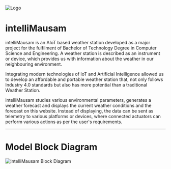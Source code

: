 ![Logo](https://github.com/kovid112m/intelliMausam/blob/main/Readme%20Images/logo192.png)

# intelliMausam

intelliMausam is an AIoT based weather station developed as a major project for the fulfilment of Bachelor of Technology Degree in Computer Science and Engineering. A weather station is described as an instrument or device, which provides us with information about the weather in our neighbouring environment.

Integrating modern technologies of IoT and Artificial Intelligence allowed us to develop an affordable and portable weather station that, not only follows Industry 4.0 standards but also has more potential than a traditional Weather Station.

intelliMausam studies various environmental parameters, generates a weather forecast and displays the current weather conditions and the forecast on this website. Instead of displaying, the data can be sent as telemetry to various platforms or devices, where connected actuators can perform various actions as per the user's requirements.

***

# Model Block Diagram

![intelliMausam Block Diagram](https://github.com/kovid112m/intelliMausam/blob/main/Readme%20Images/intelliMausam%20Block%20Diagram.png)
